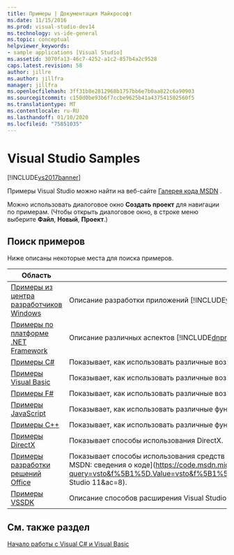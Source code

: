 ```yaml
---
title: Примеры | Документация Майкрософт
ms.date: 11/15/2016
ms.prod: visual-studio-dev14
ms.technology: vs-ide-general
ms.topic: conceptual
helpviewer_keywords:
- sample applications [Visual Studio]
ms.assetid: 3070fa13-46c7-4252-a1c2-857b4a2c9528
caps.latest.revision: 58
author: jillre
ms.author: jillfra
manager: jillfra
ms.openlocfilehash: 3ff31b8e2812968b1757bb6e7b0aa822c6a90903
ms.sourcegitcommit: c150d0be93b6f7ccbe9625b41a437541502560f5
ms.translationtype: MT
ms.contentlocale: ru-RU
ms.lasthandoff: 01/10/2020
ms.locfileid: "75851035"
---
```

# <a name="visual-studio-samples"></a>Visual Studio Samples
[!INCLUDE[vs2017banner](../includes/vs2017banner.md)]

Примеры Visual Studio можно найти на веб-сайте [Галерея кода MSDN](https://code.msdn.microsoft.com/) .

 Можно использовать диалоговое окно **Создать проект** для навигации по примерам. (Чтобы открыть диалоговое окно, в строке меню выберите **Файл**, **Новый**, **Проект**.)

## <a name="finding-samples"></a>Поиск примеров
 Ниже описаны некоторые места для поиска примеров.

|Область|Описание|
|----------|-----------------|
|[Примеры из центра разработчиков Windows](https://code.msdn.microsoft.com/windowsapps/)|Описание разработки приложений [!INCLUDE[win8_appname_long](../includes/win8-appname-long-md.md)] .|
|[Примеры по платформе .NET Framework](https://msdn.microsoft.com/177055f8-4a1f-43e7-aee6-995c196079b1)|Описание различных аспектов [!INCLUDE[dnprdnshort](../includes/dnprdnshort-md.md)] в C# и Visual Basic.|
|[Примеры C#](https://docs.microsoft.com/samples/browse/?languages=csharp)|Показывает, как использовать различные возможности C#.|
|[Примеры Visual Basic](https://docs.microsoft.com/samples/browse/?languages=vb)|Показывает, как использовать различные возможности Visual Basic.|
|[Примеры F#](https://docs.microsoft.com/samples/browse/?languages=fsharp)|Показывает, как использовать различные возможности F#.|
|[Примеры JavaScript](https://docs.microsoft.com/samples/browse/?languages=javascript)|Показывает, как использовать различные функции в JavaScript.|
|[Примеры C++](https://docs.microsoft.com/samples/browse/?languages=cpp)|Показывает, как использовать различные функции в C++.|
|[Примеры DirectX](https://docs.microsoft.com/samples/browse/?products=xbox)|Показывает способы использования DirectX.|
|[Примеры разработки решений Office](https://docs.microsoft.com/samples/browse/?products=office)|Показывает способы использования средств разработки Office в Visual Studio. Наиболее актуальные примеры см. в разделе [Примеры разработчиков MSDN: сведения о коде](https://code.msdn.microsoft.com/site/search?query=vsto&f%5B1%5D.Value=vsto&f%5B1%5D.Type=SearchText&f%5B0%5D.Value=11.0&f%5B0%5D.Type=VisualStudioVersion&f%5B0%5D.Text=Visual Studio 11&ac=8).|
|[Примеры VSSDK](https://github.com/Microsoft/VSSDK-Extensibility-Samples)|Описание способов расширения Visual Studio.|

## <a name="see-also"></a>См. также раздел
 [Начало работы с Visual C# и Visual Basic](../ide/getting-started-with-visual-csharp-and-visual-basic.md)
